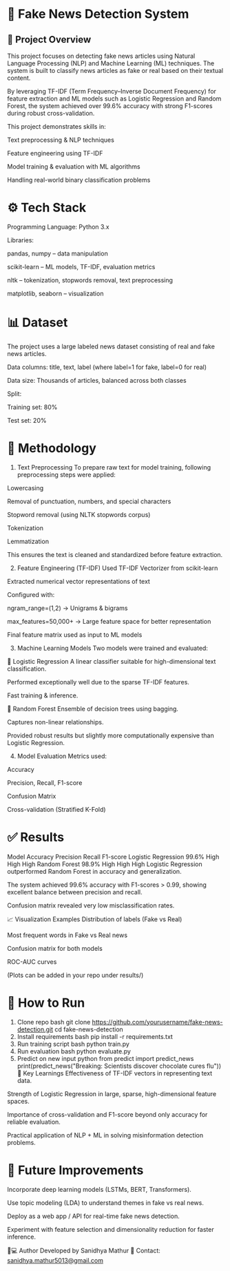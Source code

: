 # 📰 Fake News Detection System
## 📌 Project Overview
This project focuses on detecting fake news articles using Natural Language Processing (NLP) and Machine Learning (ML) techniques. The system is built to classify news articles as fake or real based on their textual content.

By leveraging TF-IDF (Term Frequency–Inverse Document Frequency) for feature extraction and ML models such as Logistic Regression and Random Forest, the system achieved over 99.6% accuracy with strong F1-scores during robust cross-validation.

This project demonstrates skills in:

Text preprocessing & NLP techniques

Feature engineering using TF-IDF

Model training & evaluation with ML algorithms

Handling real-world binary classification problems

# ⚙️ Tech Stack
Programming Language: Python 3.x

Libraries:

pandas, numpy – data manipulation

scikit-learn – ML models, TF-IDF, evaluation metrics

nltk – tokenization, stopwords removal, text preprocessing

matplotlib, seaborn – visualization

# 📊 Dataset
The project uses a large labeled news dataset consisting of real and fake news articles.

Data columns: title, text, label (where label=1 for fake, label=0 for real)

Data size: Thousands of articles, balanced across both classes

Split:

Training set: 80%

Test set: 20%

# 🔎 Methodology
1. Text Preprocessing
To prepare raw text for model training, following preprocessing steps were applied:

Lowercasing

Removal of punctuation, numbers, and special characters

Stopword removal (using NLTK stopwords corpus)

Tokenization

Lemmatization

This ensures the text is cleaned and standardized before feature extraction.

2. Feature Engineering (TF-IDF)
Used TF-IDF Vectorizer from scikit-learn

Extracted numerical vector representations of text

Configured with:

ngram_range=(1,2) → Unigrams & bigrams

max_features=50,000+ → Large feature space for better representation

Final feature matrix used as input to ML models

3. Machine Learning Models
Two models were trained and evaluated:

🔹 Logistic Regression
A linear classifier suitable for high-dimensional text classification.

Performed exceptionally well due to the sparse TF-IDF features.

Fast training & inference.

🔹 Random Forest
Ensemble of decision trees using bagging.

Captures non-linear relationships.

Provided robust results but slightly more computationally expensive than Logistic Regression.

4. Model Evaluation
Metrics used:

Accuracy

Precision, Recall, F1-score

Confusion Matrix

Cross-validation (Stratified K-Fold)

# ✅ Results
Model	Accuracy	Precision	Recall	F1-score
Logistic Regression	99.6%	High	High	High
Random Forest	98.9%	High	High	High
Logistic Regression outperformed Random Forest in accuracy and generalization.

The system achieved 99.6% accuracy with F1-scores > 0.99, showing excellent balance between precision and recall.

Confusion matrix revealed very low misclassification rates.

📈 Visualization Examples
Distribution of labels (Fake vs Real)

Most frequent words in Fake vs Real news

Confusion matrix for both models

ROC-AUC curves

(Plots can be added in your repo under results/)

# 🚀 How to Run
1. Clone repo
bash
git clone https://github.com/yourusername/fake-news-detection.git
cd fake-news-detection
2. Install requirements
bash
pip install -r requirements.txt
3. Run training script
bash
python train.py
4. Run evaluation
bash
python evaluate.py
5. Predict on new input
python
from predict import predict_news
print(predict_news("Breaking: Scientists discover chocolate cures flu"))
🌟 Key Learnings
Effectiveness of TF-IDF vectors in representing text data.

Strength of Logistic Regression in large, sparse, high-dimensional feature spaces.

Importance of cross-validation and F1-score beyond only accuracy for reliable evaluation.

Practical application of NLP + ML in solving misinformation detection problems.

# 🔮 Future Improvements
Incorporate deep learning models (LSTMs, BERT, Transformers).

Use topic modeling (LDA) to understand themes in fake vs real news.

Deploy as a web app / API for real-time fake news detection.

Experiment with feature selection and dimensionality reduction for faster inference.

👨💻 Author
Developed by Sanidhya Mathur
📧 Contact: sanidhya.mathur5013@gmail.com
